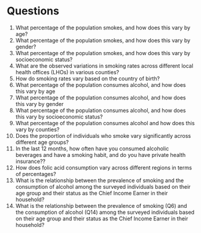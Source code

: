 # Questions

<ol>

<li>What percentage of the population smokes, and how does this vary by age?<?li>

<li>What percentage of the population smokes, and how does this vary by gender?</li>

<li>What percentage of the population smokes, and how does this vary by socioeconomic status?</li>

<li> What are the observed variations in smoking rates across different local health offices (LHOs) in various counties? <?li>

<li> How do smoking rates vary based on the country of birth? <?li>

<li>What percentage of the population consumes alcohol, and how does this vary by age</li>

<li>What percentage of the population consumes alcohol, and how does this vary by gender</li>

<li>What percentage of the population consumes alcohol, and how does this vary by socioeconomic status?</li>

<li> What percentage of the population consumes alcohol and how does this vary by counties? <?li>

<li> Does the proportion of individuals who smoke vary significantly across different age groups? </li>

<li>In the last 12 months, how often have you consumed alcoholic beverages and have a smoking habit, and do you have private health insurance??</li>

<li>How does folic acid consumption vary across different regions in terms of percentages?</li>

<li>What is the relationship between the prevalence of smoking and the consumption of alcohol among the surveyed individuals based on their age group and their status as the Chief Income Earner in their household?</li>

<li>What is the relationship between the prevalence of smoking (Q6) and the consumption of alcohol (Q14) among the surveyed individuals based on their age group and their status as the Chief Income Earner in their household?</li>


